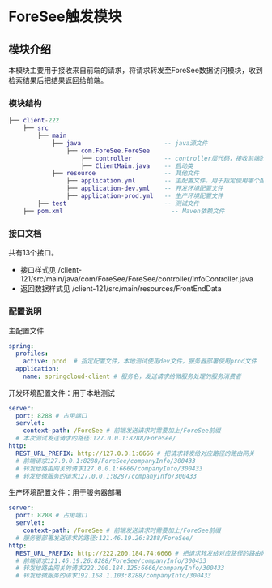 # ForeSee触发模块

## 模块介绍

本模块主要用于接收来自前端的请求，将请求转发至ForeSee数据访问模块，收到检索结果后把结果返回给前端。

### 模块结构

```lua
├── client-222
    ├── src
        ├── main
            ├── java                       -- java源文件
                ├── com.ForeSee.ForeSee
                    ├── controller         -- controller层代码，接收前端的请求并发送请求给数据访问模块
                    ├── ClientMain.java    -- 启动类
            ├── resource                   -- 其他文件
                ├── application.yml        -- 主配置文件，用于指定使用哪个配置文件
                ├── application-dev.yml    -- 开发环境配置文件
                ├── application-prod.yml   -- 生产环境配置文件
        ├── test                           -- 测试文件
	├── pom.xml                              -- Maven依赖文件
```



### 接口文档

共有13个接口。

* 接口样式见 /client-121/src/main/java/com/ForeSee/ForeSee/controller/InfoController.java
* 返回数据样式见 /client-121/src/main/resources/FrontEndData

### 配置说明

主配置文件

```yaml
spring:
  profiles:
    active: prod  # 指定配置文件，本地测试使用dev文件，服务器部署使用prod文件
  application:
    name: springcloud-client # 服务名，发送请求给微服务处理的服务消费者
```

开发环境配置文件：用于本地测试

```yaml
server:
  port: 8288 # 占用端口
  servlet:
    context-path: /ForeSee # 前端发送请求时需要加上/ForeSee前缀
  # 本次测试发送请求的路径:127.0.0.1:8288/ForeSee/
http:
  REST_URL_PREFIX: http://127.0.0.1:6666 # 把请求转发给对应路径的路由网关
  # 前端请求127.0.0.1:8288/ForeSee/companyInfo/300433
  # 转发给路由网关的请求127.0.0.1:6666/companyInfo/300433
  # 转发给微服务的请求127.0.0.1:8287/companyInfo/300433
```

生产环境配置文件：用于服务器部署

```yaml
server:
  port: 8288 # 占用端口
  servlet:
    context-path: /ForeSee # 前端发送请求时需要加上/ForeSee前缀
  # 服务器部署发送请求的路径:121.46.19.26:8288/ForeSee/
http:
  REST_URL_PREFIX: http://222.200.184.74:6666 # 把请求转发给对应路径的路由网关
  # 前端请求121.46.19.26:8288/ForeSee/companyInfo/300433
  # 转发给路由网关的请求222.200.184.125:6666/companyInfo/300433
  # 转发给微服务的请求192.168.1.103:8288/companyInfo/300433
```

